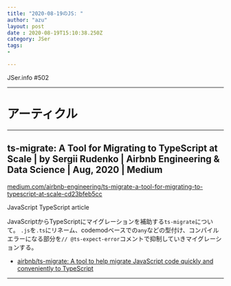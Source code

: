 ```yaml
---
title: "2020-08-19のJS: "
author: "azu"
layout: post
date : 2020-08-19T15:10:38.250Z
category: JSer
tags:
-

---
```


JSer.info #502

----

<h1 class="site-genre">アーティクル</h1>

----

## ts-migrate: A Tool for Migrating to TypeScript at Scale | by Sergii Rudenko | Airbnb Engineering & Data Science | Aug, 2020 | Medium
[medium.com/airbnb-engineering/ts-migrate-a-tool-for-migrating-to-typescript-at-scale-cd23bfeb5cc](https://medium.com/airbnb-engineering/ts-migrate-a-tool-for-migrating-to-typescript-at-scale-cd23bfeb5cc "ts-migrate: A Tool for Migrating to TypeScript at Scale | by Sergii Rudenko | Airbnb Engineering & Data Science | Aug, 2020 | Medium")
<p class="jser-tags jser-tag-icon"><span class="jser-tag">JavaScript</span> <span class="jser-tag">TypeScript</span> <span class="jser-tag">article</span></p>

JavaScriptからTypeScriptにマイグレーションを補助する`ts-migrate`について。
`.js`を`.ts`にリネーム、codemodベースでの`any`などの型付け、コンパイルエラーになる部分を`// @ts-expect-error`コメントで抑制していきマイグレーションする。

- [airbnb/ts-migrate: A tool to help migrate JavaScript code quickly and conveniently to TypeScript](https://github.com/airbnb/ts-migrate "airbnb/ts-migrate: A tool to help migrate JavaScript code quickly and conveniently to TypeScript")

----
